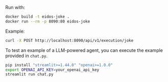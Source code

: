 Run with:

```bash
docker build -t eidos-joke .
docker run --rm -p 8090:80 eidos-joke
```

Example:

```bash
curl -X POST http://localhost:8090/api/v1/execution/joke
```

To test an example of a LLM-powered agent, you can execute the example provided in `chat.py`.

```bash
pip install "streamlit>=1.44.0" "openai>=1.0.0"
export OPENAI_API_KEY=your_openai_api_key
streamlit run chat.py
```